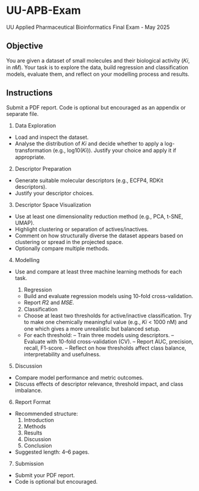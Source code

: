 # UU-APB-Exam
UU Applied Pharmaceutical Bioinformatics Final Exam - May 2025

## Objective
You are given a dataset of small molecules and their biological activity (𝐾𝑖, in 𝑛𝑀). Your task is to explore the data, build regression and classification models, evaluate them, and reflect on your modelling process and results.

## Instructions
Submit a PDF report. Code is optional but encouraged as an appendix or separate file.

1. Data Exploration
- Load and inspect the dataset.
- Analyse the distribution of 𝐾𝑖 and decide whether to apply a log-transformation (e.g., log10(𝐾𝑖)). Justify your choice and apply it if appropriate.

2. Descriptor Preparation
- Generate suitable molecular descriptors (e.g., ECFP4, RDKit descriptors).
- Justify your descriptor choices.

3. Descriptor Space Visualization
- Use at least one dimensionality reduction method (e.g., PCA, t-SNE, UMAP).
- Highlight clustering or separation of actives/inactives.
- Comment on how structurally diverse the dataset appears based on clustering or spread in the projected space.
- Optionally compare multiple methods.

4. Modelling
- Use and compare at least three machine learning methods for each task.
  1. Regression
    - Build and evaluate regression models using 10-fold cross-validation.
    - Report 𝑅2 and 𝑀𝑆𝐸.
  
  2. Classification
    - Choose at least two thresholds for active/inactive classification. Try to make one chemically meaningful value (e.g., 𝐾𝑖 < 1000 nM) and one which gives a more unrealistic but balanced setup.
    - For each threshold:
    – Train three models using descriptors.
    – Evaluate with 10-fold cross-validation (CV).
    – Report AUC, precision, recall, F1-score.
    – Reflect on how thresholds affect class balance, interpretability and usefulness.

5. Discussion
- Compare model performance and metric outcomes.
- Discuss effects of descriptor relevance, threshold impact, and class imbalance.

6. Report Format
- Recommended structure:
  1. Introduction
  2. Methods
  3. Results
  4. Discussion
  5. Conclusion
- Suggested length: 4–6 pages.

7. Submission
- Submit your PDF report.
- Code is optional but encouraged.
